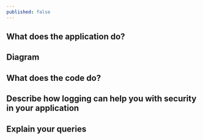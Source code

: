 ```yaml
---
published: false
---
```

## What does the application do?  

## Diagram  

## What does the code do?  

## Describe how logging can help you with security in your application  

## Explain your queries  

